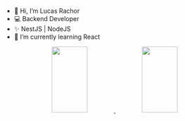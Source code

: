 - 👋 Hi, I’m Lucas Rachor
- 💻 Backend Developer
- ✨ NestJS | NodeJS
- 🌱 I’m currently learning React

<div width="100%" align="center" justify="center">  
  <a href="https://github.com/01samuelgomx">
  <img width="40%" height="150px" src="https://github-readme-stats.vercel.app/api?username=LucasRachor&theme=github_dark" /> 
  <img width="40%" height="150px" src="https://github-readme-stats-git-masterrstaa-rickstaa.vercel.app/api/top-langs/?username=LucasRachor&layout=compact&bg_color=0D1117&border_color=fffC&title_color=4886CC&text_color=FFF" />
  </a>
</div>
